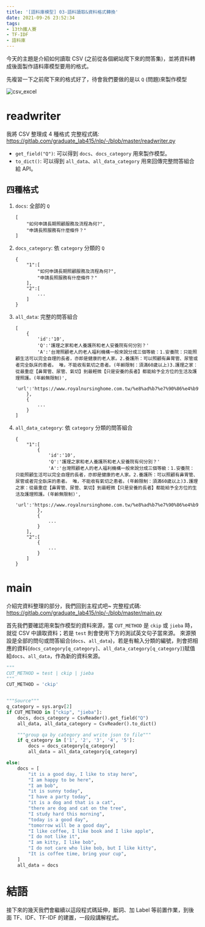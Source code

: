 ```yaml
---
title: '[語料庫模型] 03-語料讀取&資料格式轉換'
date: 2021-09-26 23:52:34
tags:
- 13th鐵人賽
- TF-IDF
- 語料庫
---
```


今天的主題是介紹如何讀取 CSV (之前從各個網站爬下來的問答集)，並將資料轉成後面製作語料庫模型要用的格式。

先複習一下之前爬下來的格式好了，待會我們要做的是以 `Q` (問題)來製作模型
<!-- more -->
![csv_excel](csv_excel.png)

# readwriter
我將 CSV 整理成 4 種格式
完整程式碼: https://gitlab.com/graduate_lab415/nlp/-/blob/master/readwriter.py

- `get_field("Q")`: 可以得到 `docs`、`docs_category` 用來製作模型。
- `to_dict()`: 可以得到 `all_data`、`all_data_category` 用來回傳完整問答組合給 API。

## 四種格式
1. `docs`: 全部的 `Q`
    ```
    [
        "如何申請⻑期照顧服務及流程為何?",
        "申請長照服務有什麼條件？"
    ]
    ```
2. `docs_category`: 依 `category` 分類的 `Q`
    ```
    {
        "1":[
            "如何申請⻑期照顧服務及流程為何?",
            "申請長照服務有什麼條件？"
        ],
        "2":[
            ...
        ]
    }
    ```
3. `all_data`: 完整的問答組合
    ```
    [
        {
            'id':'10',
            'Q':'護理之家和老人養護所和老人安養院有何分別？'
            'A':'台灣照顧老人的老人福利機構一般來說分成三個等級：1.安養院：只能照顧生活可以完全自理的長者，亦即是健康的老人家。2.養護所：可以照顧有鼻胃管、尿管或者完全臥床的患者。 唯，不能收有氣切之患者。(年齡限制：須滿60歲以上)3.護理之家：從最重症【鼻胃管、尿管、氣切】到最輕微【只是安養的長者】都能給予全方位的生活及護理照護。(年齡無限制)',
            'url':'https://www.royalnursinghome.com.tw/%e8%ad%b7%e7%90%86%e4%b9%8b%e5%ae%b6/'
        },
        {
            ...
        }
    ]
    ```
4. `all_data_category`: 依 `category` 分類的問答組合
    ```
    {
        "1":[
            {
                'id':'10',
                'Q':'護理之家和老人養護所和老人安養院有何分別？'
                'A':'台灣照顧老人的老人福利機構一般來說分成三個等級：1.安養院：只能照顧生活可以完全自理的長者，亦即是健康的老人家。2.養護所：可以照顧有鼻胃管、尿管或者完全臥床的患者。 唯，不能收有氣切之患者。(年齡限制：須滿60歲以上)3.護理之家：從最重症【鼻胃管、尿管、氣切】到最輕微【只是安養的長者】都能給予全方位的生活及護理照護。(年齡無限制)',
                'url':'https://www.royalnursinghome.com.tw/%e8%ad%b7%e7%90%86%e4%b9%8b%e5%ae%b6/'
            },
            {
                ...
            }
        ],
        "2":[
            {
                ...
            }
        ]
    }
    ```

# main
介紹完資料整理的部分，我們回到主程式吧~
完整程式碼: https://gitlab.com/graduate_lab415/nlp/-/blob/master/main.py

首先我們要確認用來製作模型的資料來源，當 `CUT_METHOD` 是 `ckip` 或 `jieba` 時，就從 CSV 中讀取資料；若是 `test` 則會使用下方的測試英文句子當來源。
來源預設是全部的問句或問答組合(`docs`、`all_data`)，若是有輸入分類的編號，則會把相應的資料(`docs_category[q_category]`、`all_data_category[q_category]`)賦值給`docs`、`all_data`，作為新的資料來源。

```python
"""
CUT_METHOD = test | ckip | jieba
"""
CUT_METHOD = 'ckip'


"""Source"""
q_category = sys.argv[2]
if CUT_METHOD in ["ckip", "jieba"]:
    docs, docs_category = CsvReader().get_field("Q")
    all_data, all_data_category = CsvReader().to_dict()

    """group qa by category and write json to file"""
    if q_category in ['1', '2', '3', '4', '5']:
        docs = docs_category[q_category]
        all_data = all_data_category[q_category]

else:
    docs = [
        "it is a good day, I like to stay here",
        "I am happy to be here",
        "I am bob",
        "it is sunny today",
        "I have a party today",
        "it is a dog and that is a cat",
        "there are dog and cat on the tree",
        "I study hard this morning",
        "today is a good day",
        "tomorrow will be a good day",
        "I like coffee, I like book and I like apple",
        "I do not like it",
        "I am kitty, I like bob",
        "I do not care who like bob, but I like kitty",
        "It is coffee time, bring your cup",
    ]
    all_data = docs
```

# 結語
接下來的幾天我們會繼續以這段程式碼延伸，斷詞、加 Label 等前置作業，到後面 TF、IDF、TF-IDF 的建置，一段段講解程式。
